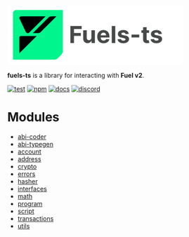 <picture>
    <source media="(prefers-color-scheme: dark)" srcset="https://raw.githubusercontent.com/FuelLabs/fuels-ts/master/apps/docs/src/public/fuels-ts-logo-dark.png">
    <img alt="Fuels-ts SDK logo" width="400px" src="https://raw.githubusercontent.com/FuelLabs/fuels-ts/master/apps/docs/src/public/fuels-ts-logo-light.png">
</picture>

**fuels-ts** is a library for interacting with **Fuel v2**.

[![test](https://github.com/FuelLabs/fuels-ts/actions/workflows/test.yaml/badge.svg)](https://github.com/FuelLabs/fuels-ts/actions/workflows/test.yaml)
[![npm](https://img.shields.io/npm/v/fuels)](https://www.npmjs.com/package/fuels)
[![docs](https://img.shields.io/badge/docs-fuels.ts-brightgreen.svg?style=flat)](https://docs.fuel.network/docs/fuels-ts/)
[![discord](https://img.shields.io/badge/chat%20on-discord-orange?&logo=discord&logoColor=ffffff&color=7389D8&labelColor=6A7EC2)](https://discord.gg/xfpK4Pe)

# Modules

<!-- TODO: uncomment once deployed -->
<!-- - [abi](https://fuels-ts-docs-api.vercel.app/modules/_fuel_ts_abi.html) -->

- [abi-coder](https://fuels-ts-docs-api.vercel.app/modules/_fuel_ts_abi_coder.html)
- [abi-typegen](https://fuels-ts-docs-api.vercel.app/modules/_fuel_ts_abi_typegen.html)
- [account](https://fuels-ts-docs-api.vercel.app/modules/_fuel_ts_account.html)
- [address](https://fuels-ts-docs-api.vercel.app/modules/_fuel_ts_address.html)
- [crypto](https://fuels-ts-docs-api.vercel.app/modules/_fuel_ts_crypto.html)
- [errors](https://fuels-ts-docs-api.vercel.app/modules/_fuel_ts_errors.html)
- [hasher](https://fuels-ts-docs-api.vercel.app/modules/_fuel_ts_hasher.html)
- [interfaces](https://fuels-ts-docs-api.vercel.app/modules/_fuel_ts_interfaces.html)
- [math](https://fuels-ts-docs-api.vercel.app/modules/_fuel_ts_math.html)
- [program](https://fuels-ts-docs-api.vercel.app/modules/_fuel_ts_program.html)
- [script](https://fuels-ts-docs-api.vercel.app/modules/_fuel_ts_script.html)
- [transactions](https://fuels-ts-docs-api.vercel.app/modules/_fuel_ts_transactions.html)
- [utils](https://fuels-ts-docs-api.vercel.app/modules/_fuel_ts_utils.html)
